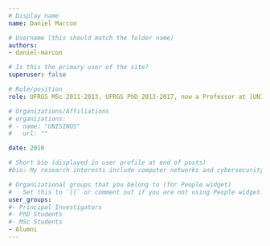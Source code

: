 ```yaml
---
# Display name
name: Daniel Marcon

# Username (this should match the folder name)
authors:
- daniel-marcon

# Is this the primary user of the site?
superuser: false

# Role/position
role: UFRGS MSc 2011-2013, UFRGS PhD 2013-2017, now a Professor at [UNISINOS University](http://professor.unisinos.br/danielstefani/)

# Organizations/Affiliations
# organizations:
# - name: "UNISINOS"
#   url: ""

date: 2016

# Short bio (displayed in user profile at end of posts)
#bio: My research interests include computer networks and cybersecurity.

# Organizational groups that you belong to (for People widget)
#   Set this to `[]` or comment out if you are not using People widget.
user_groups:
#- Principal Investigators
#- PhD Students
#- MSc Students
- Alumni
---
```

